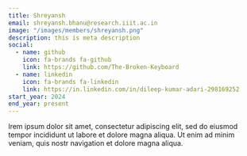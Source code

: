 ```yaml
---
title: Shreyansh
email: shreyansh.bhanu@research.iiit.ac.in
image: "/images/members/shreyansh.png"
description: this is meta description
social:
  - name: github
    icon: fa-brands fa-github
    link: https://github.com/The-Broken-Keyboard
  - name: linkedin
    icon: fa-brands fa-linkedin
    link: https://in.linkedin.com/in/dileep-kumar-adari-298169252
start_year: 2024
end_year: present
---
```


lrem ipsum dolor sit amet, consectetur adipiscing elit, sed do eiusmod tempor incididunt ut labore et dolore magna aliqua. Ut enim ad minim veniam, quis nostr navigation et dolore magna aliqua.
